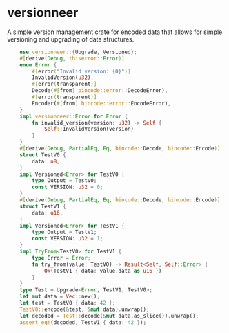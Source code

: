 # versionneer

[Build Status]: https://github.com/Licenser/versionneer/workflows/Rust/badge.svg
[Latest Version]: https://img.shields.io/crates/v/versionneer.svg
[crates.io]: https://crates.io/crates/versionneer

A simple version management crate for encoded data that allows for simple versioning and upgrading of data structures.

```rust
    use versionneer::{Upgrade, Versioned};
    #[derive(Debug, thiserror::Error)]
    enum Error {
        #[error("Invalid version: {0}")]
        InvalidVersion(u32),
        #[error(transparent)]
        Decode(#[from] bincode::error::DecodeError),
        #[error(transparent)]
        Encoder(#[from] bincode::error::EncodeError),
    }
    impl versionneer::Error for Error {
        fn invalid_version(version: u32) -> Self {
            Self::InvalidVersion(version)
        }
    }
    #[derive(Debug, PartialEq, Eq, bincode::Decode, bincode::Encode)]
    struct TestV0 {
        data: u8,
    }
    impl Versioned<Error> for TestV0 {
        type Output = TestV0;
        const VERSION: u32 = 0;
    }
    #[derive(Debug, PartialEq, Eq, bincode::Decode, bincode::Encode)]
    struct TestV1 {
        data: u16,
    }
    impl Versioned<Error> for TestV1 {
        type Output = TestV1;
        const VERSION: u32 = 1;
    }
    impl TryFrom<TestV0> for TestV1 {
        type Error = Error;
        fn try_from(value: TestV0) -> Result<Self, Self::Error> {
            Ok(TestV1 { data: value.data as u16 })
        }
    }
    type Test = Upgrade<Error, TestV1, TestV0>;
    let mut data = Vec::new();
    let test = TestV0 { data: 42 };
    TestV0::encode(&test, &mut data).unwrap();
    let decoded = Test::decode(&mut data.as_slice()).unwrap();
    assert_eq!(decoded, TestV1 { data: 42 });
```
